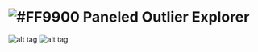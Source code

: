 # ![#FF9900](https://placehold.it/15x50/FF9900/000000?text=+) Paneled Outlier Explorer


![alt tag](https://im2.ezgif.com/tmp/ezgif-2-c045d98543.png)
![alt tag](https://im2.ezgif.com/tmp/ezgif-2-f4346a6b2f.gif)

